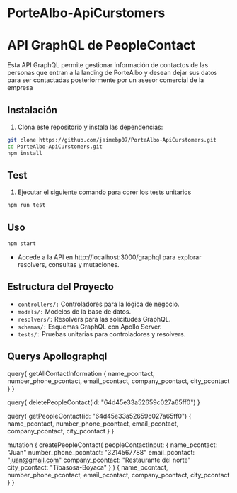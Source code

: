 # PorteAlbo-ApiCurstomers
 
# API GraphQL de PeopleContact

Esta API GraphQL permite gestionar información de contactos de las personas que entran a la landing de PorteAlbo y desean dejar sus datos para ser contactadas posteriormente por un asesor comercial de la empresa

## Instalación

1. Clona este repositorio y instala las dependencias:

```bash
git clone https://github.com/jaimebp07/PorteAlbo-ApiCurstomers.git
cd PorteAlbo-ApiCurstomers.git
npm install
```

## Test

1. Ejecutar el siguiente comando para corer los tests unitarios
```bash
npm run test
```

## Uso

```bash
npm start
```
- Accede a la API en http://localhost:3000/graphql para explorar resolvers, consultas y mutaciones.

## Estructura del Proyecto

* `controllers/:` Controladores para la lógica de negocio.
* `models/:` Modelos de la base de datos.
* `resolvers/:` Resolvers para las solicitudes GraphQL.
* `schemas/:` Esquemas GraphQL con Apollo Server.
* `tests/:` Pruebas unitarias para controladores y resolvers.

## Querys Apollographql

query{
  getAllContactInformation {
    name_pcontact,
    number_phone_pcontact,
    email_pcontact,
    company_pcontact,
    city_pcontact
  }
}

query{
  deletePeopleContact(id: "64d45e33a52659c027a65ff0") 
}

query{
  getPeopleContact(id: "64d45e33a52659c027a65ff0") {
    name_pcontact,
    number_phone_pcontact,
    email_pcontact,
    company_pcontact,
    city_pcontact
  }
}

mutation {
  createPeopleContact(
     peopleContactInput: {
      name_pcontact: "Juan"
      number_phone_pcontact: "3214567788"
      email_pcontact: "juan@gmail.com"
      company_pcontact: "Restaurante del norte"
      city_pcontact: "Tibasosa-Boyaca"
    }
  ) {
    name_pcontact,
    number_phone_pcontact,
    email_pcontact,
    company_pcontact,
    city_pcontact
  }
}
